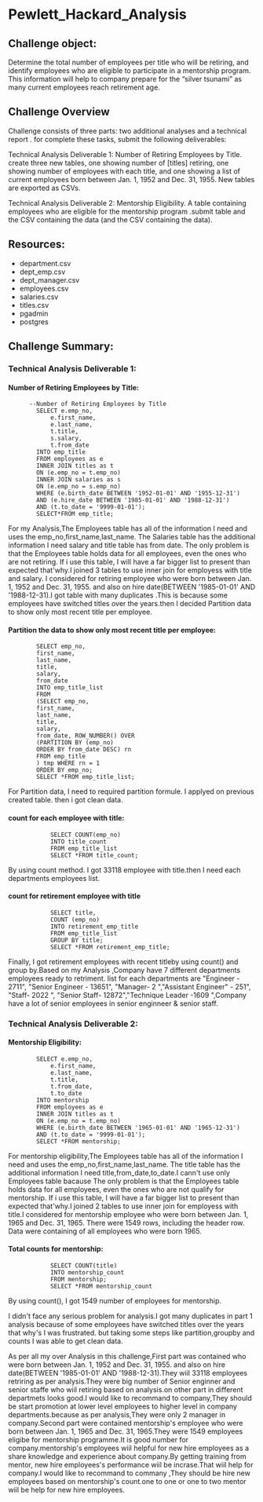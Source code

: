 # Pewlett_Hackard_Analysis


## Challenge object:


Determine the total number of employees per title who will be retiring, and identify employees who are eligible to participate in a mentorship program. This information will help to company prepare for the “silver tsunami” as many current employees reach retirement age.


## Challenge Overview

 Challenge consists of three parts: two additional analyses and a technical report . for complete these tasks, submit the following deliverables:



Technical Analysis Deliverable 1: Number of Retiring Employees by Title.  create three new tables, one showing number of [titles] retiring, one showing number of employees with each title, and one showing a list of current employees born between Jan. 1, 1952 and Dec. 31, 1955. New tables are exported as CSVs. 



Technical Analysis Deliverable 2: Mentorship Eligibility. A table containing employees who are eligible for the mentorship program .submit  table and the CSV containing the data (and the CSV containing the data).



## Resources:

*  department.csv
*  dept_emp.csv
*  dept_manager.csv
*  employees.csv
*  salaries.csv
*  titles.csv
*  pgadmin
*  postgres



## Challenge Summary:



### Technical Analysis Deliverable 1:



####  Number of Retiring Employees by Title:


          


          --Number of Retiring Employees by Title
            SELECT e.emp_no,
                e.first_name,
                e.last_name,
                t.title,
                s.salary,
                t.from_date
            INTO emp_title
            FROM employees as e
            INNER JOIN titles as t
            ON (e.emp_no = t.emp_no)
            INNER JOIN salaries as s
            ON (e.emp_no = s.emp_no)
            WHERE (e.birth_date BETWEEN '1952-01-01' AND '1955-12-31')
            AND (e.hire_date BETWEEN '1985-01-01' AND '1988-12-31')
            AND (t.to_date = '9999-01-01');
            SELECT*FROM emp_title;


  For my Analysis,The Employees table has all of the information I need and uses the emp_no,first_name,last_name. The Salaries table has the additional information I need salary and title table has from date. The only problem is that the Employees table holds data for all employees, even the ones who are not retiring. If i use this table, I will have a far bigger list to present than expected that'why.I joined  3 tables to use  inner join for employess with title and salary. I considered for retiring  employee who were born  between Jan. 1, 1952 and Dec. 31, 1955. and also on hire date(BETWEEN '1985-01-01' AND '1988-12-31).I got table with many duplicates .This is because  some employees have switched titles over the years.then I decided  Partition data to show only most recent title per employee.
    
    
    
    
#### Partition the data to show only most recent title per employee:




            SELECT emp_no,
            first_name,
            last_name,
            title,
            salary,
            from_date
            INTO emp_title_list
            FROM
            (SELECT emp_no,
            first_name,
            last_name,
            title,
            salary,
            from_date, ROW_NUMBER() OVER
            (PARTITION BY (emp_no)
            ORDER BY from_date DESC) rn
            FROM emp_title 
            ) tmp WHERE rn = 1
            ORDER BY emp_no;
            SELECT *FROM emp_title_list;
            
            
            
  For Partition data, I need to required partition formule. I applyed on previous created table. then i got clean data.


#### count for each employee with title:



                SELECT COUNT(emp_no) 
                INTO title_count
                FROM emp_title_list
                SELECT *FROM title_count;
                
                
 By using count method. I got 33118  employee with title.then I need each departments employees list.
                
                
 #### count for retirement employee with title
 
 
 
                SELECT title,
                COUNT (emp_no)
                INTO retirement_emp_title
                FROM emp_title_list
                GROUP BY title;
                SELECT *FROM retirement_emp_title;
                
                
                
  Finally, I got retirement employees with recent titleby using count() and group by.Based on my Analysis ,Company have 7 different departments employees ready to retriment.
  list for  each departments are "Engineer	- 2711", "Senior Engineer -	13651", "Manager- 2 ","Assistant Engineer"	- 251", "Staff-	2022 ", "Senior Staff-	12872","Technique Leader	-1609 ",Company have a lot of senior employees  in  senior enginneer & senior staff.



###  Technical Analysis Deliverable 2:



####  Mentorship Eligibility:


            SELECT e.emp_no,
                e.first_name,
                e.last_name,
                t.title,
                t.from_date,
                t.to_date
            INTO mentorship
            FROM employees as e
            INNER JOIN titles as t
            ON (e.emp_no = t.emp_no)
            WHERE (e.birth_date BETWEEN '1965-01-01' AND '1965-12-31')
            AND (t.to_date = '9999-01-01');
            SELECT *FROM mentorship;
            
            
            
 For mentorship eligibility,The Employees table has all of the information I need and uses the emp_no,first_name,last_name. The title table has the additional information I need title,from_date,to_date.I cann't use only Employees table bacause  The only problem is that the Employees table holds data for all employees, even the ones who are not qualify for mentorship. If i use this table, I will have a far bigger list to present than expected that'why.I joined  2 tables to use  inner join for employess with title.I considered for mentorship  employee who were born  between Jan. 1, 1965 and Dec. 31, 1965. There were 1549 rows, including the header row. Data were containing  of all employees who were born  1965.


####   Total counts for mentorship:



                SELECT COUNT(title) 
                INTO mentorship_count
                FROM mentorship;
                SELECT *FROM mentorship_count
                
                
                
 By using count(), I got  1549 number of employees for mentorship.
 
 
 
 
 I didn't face  any  serious problem for analysis.I  got many duplicates in part 1 analysis because of some employees have switched titles over the years that why's I was frustrated. but taking some steps like partition,groupby and counts I was able to get clean data.
 
 As per all my over Analysis in this challenge,First part was contained who were born  between Jan. 1, 1952 and Dec. 31, 1955. and also on hire date(BETWEEN '1985-01-01' AND '1988-12-31).They wiil 33118 employees retriring as per analysis.They were big number  of Senior enginner and senior staffe who wiil  retiring based  on  analysis.on other part in different departmets looks good.I would like to recommand to company,They should  be start  promotion  at lower level employees to higher level in company departments.because as per analysis,They were only 2 manager in company.Second part were contained  mentorship's employee who were born  between Jan. 1, 1965 and Dec. 31, 1965.They were 1549 employees eligibe for mentorship programme.It is good number for company.mentorship's employees wiil helpful for new hire employees as a  share knowledge and experience about company.By getting training from mentor, new hire employees's performance  wiil be incrase.That wiil help for company.I would like to recommand to commany ,They should be hire new employees  based on mentorship's count.one to  one or one  to two mentor wiil be help for new hire employees.
   



   


